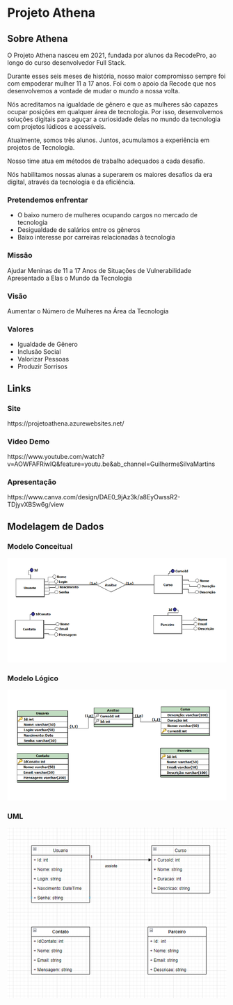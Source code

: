 <h1>Projeto Athena</h1>

<h2>Sobre Athena</h2>
<p>
  O Projeto Athena nasceu em 2021, fundada por alunos da RecodePro, ao longo do curso desenvolvedor Full Stack.

Durante esses seis meses de história, nosso maior compromisso sempre foi com empoderar mulher 11 a 17 anos. Foi com o apoio da Recode que nos desenvolvemos a vontade de mudar o mundo a nossa volta.

Nós acreditamos na igualdade de gênero e que as mulheres são capazes ocupar posições em qualquer área de tecnologia. Por isso, desenvolvemos soluções digitais para aguçar a curiosidade delas no mundo da tecnologia com projetos lúdicos e acessíveis.

Atualmente, somos três alunos. Juntos, acumulamos a experiência em projetos de Tecnologia.

Nosso time atua em métodos de trabalho adequados a cada desafio.

Nós habilitamos nossas alunas a superarem os maiores desafios da era digital, através da tecnologia e da eficiência.
</p>
<h3>Pretendemos enfrentar</h3>
<ul>
  <li>O baixo numero de mulheres ocupando cargos no mercado de tecnologia</li>
  <li>Desigualdade de salários entre os gêneros</li>
  <li>Baixo interesse por carreiras relacionadas à tecnologia</li>
</ul>
<h3>Missão</h3>
<p>
  Ajudar Meninas de 11 a 17 Anos de Situações de Vulnerabilidade Apresentado a Elas o Mundo da Tecnologia
</p>

<h3>Visão</h3>
<p>
  Aumentar o Número de Mulheres na Área da Tecnologia
</p>

<h3>Valores</h3>
<ul>
  <li>Igualdade de Gênero</li>
  <li>Inclusão Social</li>
  <li>Valorizar Pessoas</li>
  <li>Produzir Sorrisos</li>
</ul>

<h2>Links</h2>

<h3>Site</h3>
https://projetoathena.azurewebsites.net/

<h3>Video Demo</h3>
https://www.youtube.com/watch?v=AOWFAFRiwIQ&feature=youtu.be&ab_channel=GuilhermeSilvaMartins

<h3>Apresentação</h3>
https://www.canva.com/design/DAE0_9jAz3k/a8EyOwssR2-TDjyvXBSw6g/view

<h2>Modelagem de Dados</h2>

<h3>Modelo Conceitual</h3>
<img src="Modelagem de dados/modeloConceitual2.PNG"/>

<h3>Modelo Lógico</h3>
<img src="Modelagem de dados/modeloLogico2.PNG"/>

<h3>UML</h3>
<img src="Modelagem de dados/UML.PNG"/>

